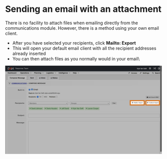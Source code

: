 # Sending an email with an attachment

There is no facility to attach files when emailing directly from the communications module. However, there is a method using your own email client.

* After you have selected your recipients, click **Mailto: Export**
* This will open your default email client with all the recipient addresses already inserted
* You can then attach files as you normally would in your email\


![](<../../.gitbook/assets/sending emails with attachments.png>)
